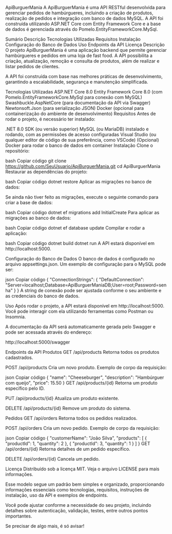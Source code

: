 ApiBurguerMania
A ApiBurguerMania é uma API RESTful desenvolvida para gerenciar pedidos de hambúrgueres, incluindo a criação de produtos, realização de pedidos e integração com banco de dados MySQL. A API foi construída utilizando ASP.NET Core com Entity Framework Core e a base de dados é gerenciada através do Pomelo.EntityFrameworkCore.MySql.

Sumário
Descrição
Tecnologias Utilizadas
Requisitos
Instalação
Configuração do Banco de Dados
Uso
Endpoints da API
Licença
Descrição
O projeto ApiBurguerMania é uma aplicação backend que permite gerenciar hambúrgueres e pedidos em uma loja de fast food. A API possibilita a criação, atualização, remoção e consulta de produtos, além de realizar e listar pedidos de clientes.

A API foi construída com base nas melhores práticas de desenvolvimento, garantindo a escalabilidade, segurança e manutenção simplificada.

Tecnologias Utilizadas
ASP.NET Core 8.0
Entity Framework Core 8.0 (com Pomelo.EntityFrameworkCore.MySql para conexão com MySQL)
Swashbuckle.AspNetCore (para documentação da API via Swagger)
Newtonsoft.Json (para serialização JSON)
Docker (opcional para containerização do ambiente de desenvolvimento)
Requisitos
Antes de rodar o projeto, é necessário ter instalado:

.NET 8.0 SDK (ou versão superior)
MySQL (ou MariaDB) instalado e rodando, com as permissões de acesso configuradas
Visual Studio (ou qualquer editor de código de sua preferência, como VSCode)
(Opcional) Docker para rodar o banco de dados em container
Instalação
Clone o repositório:

bash
Copiar código
git clone https://github.com/SeuUsuario/ApiBurguerMania.git
cd ApiBurguerMania
Restaurar as dependências do projeto:

bash
Copiar código
dotnet restore
Aplicar as migrações no banco de dados:

Se ainda não tiver feito as migrações, execute o seguinte comando para criar a base de dados:

bash
Copiar código
dotnet ef migrations add InitialCreate
Para aplicar as migrações ao banco de dados:

bash
Copiar código
dotnet ef database update
Compilar e rodar a aplicação:

bash
Copiar código
dotnet build
dotnet run
A API estará disponível em http://localhost:5000.

Configuração do Banco de Dados
O banco de dados é configurado no arquivo appsettings.json. Um exemplo de configuração para o MySQL pode ser:

json
Copiar código
{
  "ConnectionStrings": {
    "DefaultConnection": "Server=localhost;Database=ApiBurguerManiaDB;User=root;Password=senha"
  }
}
A string de conexão pode ser ajustada conforme o seu ambiente e as credenciais do banco de dados.

Uso
Após rodar o projeto, a API estará disponível em http://localhost:5000. Você pode interagir com ela utilizando ferramentas como Postman ou Insomnia.

A documentação da API será automaticamente gerada pelo Swagger e pode ser acessada através do endereço:

http://localhost:5000/swagger

Endpoints da API
Produtos
GET /api/products
Retorna todos os produtos cadastrados.

POST /api/products
Cria um novo produto. Exemplo de corpo da requisição:

json
Copiar código
{
  "name": "Cheeseburger",
  "description": "Hambúrguer com queijo",
  "price": 15.50
}
GET /api/products/{id}
Retorna um produto específico pelo ID.

PUT /api/products/{id}
Atualiza um produto existente.

DELETE /api/products/{id}
Remove um produto do sistema.

Pedidos
GET /api/orders
Retorna todos os pedidos realizados.

POST /api/orders
Cria um novo pedido. Exemplo de corpo da requisição:

json
Copiar código
{
  "customerName": "João Silva",
  "products": [
    { "productId": 1, "quantity": 2 },
    { "productId": 3, "quantity": 1 }
  ]
}
GET /api/orders/{id}
Retorna detalhes de um pedido específico.

DELETE /api/orders/{id}
Cancela um pedido.

Licença
Distribuído sob a licença MIT. Veja o arquivo LICENSE para mais informações.

Esse modelo segue um padrão bem simples e organizado, proporcionando informações essenciais como tecnologias, requisitos, instruções de instalação, uso da API e exemplos de endpoints.

Você pode ajustar conforme a necessidade do seu projeto, incluindo detalhes sobre autenticação, validação, testes, entre outros pontos importantes.

Se precisar de algo mais, é só avisar!
